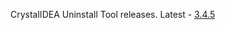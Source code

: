 CrystalIDEA Uninstall Tool releases. Latest - [3.4.5](https://github.com/crystalidea/uninstall-tool/releases)
